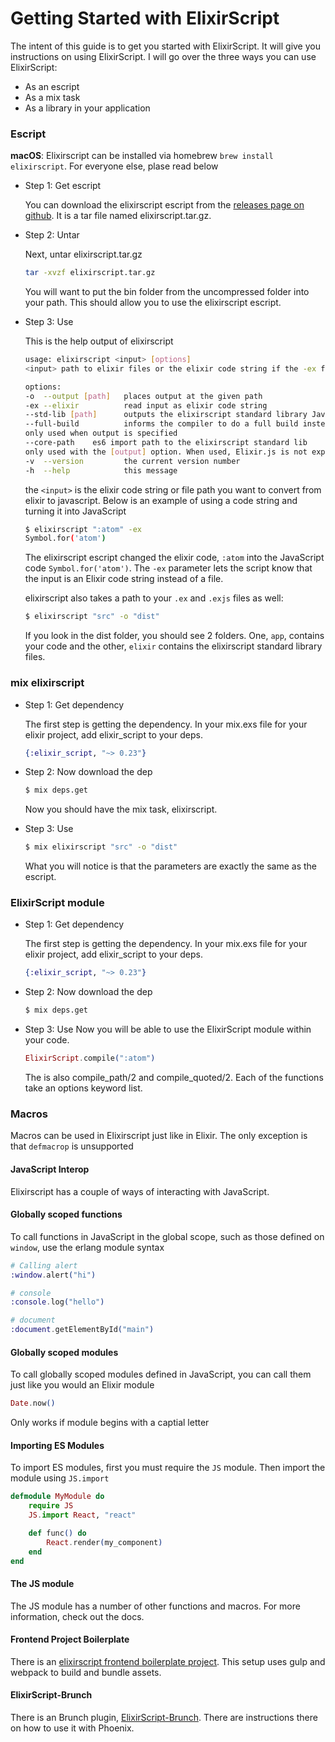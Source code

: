 # Getting Started with ElixirScript


The intent of this guide is to get you started with ElixirScript. It will give you instructions on using ElixirScript. I will go over the three ways you can use ElixirScript:

* As an escript
* As a mix task
* As a library in your application

### Escript

**macOS**: Elixirscript can be installed via homebrew `brew install elixirscript`. For everyone else, plase read below

* Step 1: Get escript

    You can download the elixirscript escript from the [releases page on github](https://github.com/bryanjos/elixirscript/releases). It is a tar file named elixirscript.tar.gz.

* Step 2: Untar

    Next, untar elixirscript.tar.gz

    ```bash
    tar -xvzf elixirscript.tar.gz
    ```

    You will want to put the bin folder from the uncompressed folder into your path. This should allow you to use the elixirscript escript.

* Step 3: Use

    This is the help output of elixirscript

    ```bash
    usage: elixirscript <input> [options]
    <input> path to elixir files or the elixir code string if the -ex flag is used

    options:
    -o  --output [path]   places output at the given path
    -ex --elixir          read input as elixir code string
    --std-lib [path]      outputs the elixirscript standard library JavaScript files to the specified path
    --full-build          informs the compiler to do a full build instead of an incremental one
    only used when output is specified
    --core-path    es6 import path to the elixirscript standard lib
    only used with the [output] option. When used, Elixir.js is not exported
    -v  --version         the current version number
    -h  --help            this message
    ```

    the `<input>` is the elixir code string or file path you want to convert from elixir to javascript. Below is an example of using a code string and turning it into JavaScript

    ```bash
    $ elixirscript ":atom" -ex
    Symbol.for('atom')
    ```

    The elixirscript escript changed the elixir code, `:atom` into the JavaScript code `Symbol.for('atom')`. The `-ex` parameter lets the script know that the input is an Elixir code string instead of a file.

    elixirscript also takes a path to your `.ex` and `.exjs` files as well:

    ```bash
    $ elixirscript "src" -o "dist"
    ```

    If you look in the dist folder, you should see 2 folders. One, `app`, contains your code and the other, `elixir` contains the elixirscript standard library files.

### mix elixirscript

* Step 1: Get dependency

    The first step is getting the dependency. In your mix.exs file for your elixir project, add elixir_script to your deps.

    ```elixir
    {:elixir_script, "~> 0.23"}
    ```

* Step 2: Now download the dep

    ```bash
    $ mix deps.get
    ```

    Now you should have the mix task, elixirscript.

* Step 3: Use
    ```bash
    $ mix elixirscript "src" -o "dist"
    ```

    What you will notice is that the parameters are exactly the same as the escript.

### ElixirScript module
* Step 1: Get dependency

    The first step is getting the dependency. In your mix.exs file for your elixir project, add elixir_script to your deps.

    ```elixir
    {:elixir_script, "~> 0.23"}
    ```

* Step 2: Now download the dep

    ```bash
    $ mix deps.get
    ```

* Step 3: Use
    Now you will be able to use the ElixirScript module within your code.

    ```elixir
    ElixirScript.compile(":atom")
    ```

    The is also compile_path/2 and compile_quoted/2. Each of the functions take an options keyword list.


### Macros
Macros can be used in Elixirscript just like in Elixir. The only exception is that `defmacrop` is unsupported


#### JavaScript Interop

Elixirscript has a couple of ways of interacting with JavaScript.

#### Globally scoped functions

To call functions in JavaScript in the global scope, such as those defined on `window`, use the erlang module syntax

```elixir
# Calling alert
:window.alert("hi")

# console
:console.log("hello")

# document
:document.getElementById("main")
```

#### Globally scoped modules

To call globally scoped modules defined in JavaScript, you can call them just like you would an Elixir module

```elixir
Date.now()
```

Only works if module begins with a captial letter

#### Importing ES Modules

To import ES modules, first you must require the `JS` module. Then import the module using `JS.import`

```elixir
defmodule MyModule do
    require JS
    JS.import React, "react"

    def func() do
        React.render(my_component)
    end
end

```

#### The JS module

The JS module has a number of other functions and macros. For more information, check out the docs.

#### Frontend Project Boilerplate

There is an [elixirscript frontend boilerplate project](https://github.com/bryanjos/elixirscript-project-boilerplate). This setup uses gulp and webpack to build and bundle assets.


#### ElixirScript-Brunch

There is an Brunch plugin, [ElixirScript-Brunch](https://www.npmjs.com/package/elixirscript-brunch).
There are instructions there on how to use it with Phoenix.
